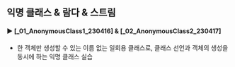 ####
## 익명 클래스 & 람다 & 스트림
####
#### ► [_01_AnonymousClass1_230416] & [_02_AnonymousClass2_230417]
- 한 객체만 생성할 수 있는 이름 없는 일회용 클래스로, 클래스 선언과 객체의 생성을 동시에 하는 익명 클래스 실습
###
